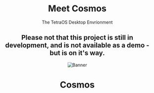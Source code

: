 <div align="center">

# Meet Cosmos
The TetraOS Desktop Envrionment

## Please not that this project is still in development, and is not available as a demo - but is on it's way.

![Banner](https://github.com/TetraOS/.github/blob/main/banners/image.png)
  
<h1>Cosmos<h1>

<div>
